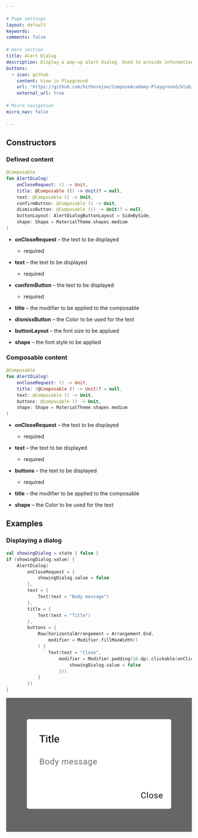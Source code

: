 ```yaml
---

# Page settings
layout: default
keywords:
comments: false

# Hero section
title: Alert Dialog
description: Display a pop-up alert dialog. Used to provide information to users, along with buttons to take action on the alerted situation.
buttons:
  - icon: github
    content: View in Playground
    url: "https://github.com/hitherejoe/ComposeAcademy-Playground/blob/master/app/src/main/java/co/joebirch/composeplayground/material/alertDialog.kt"
    external_url: true

# Micro navigation
micro_nav: false

---
```


## Constructors

### Defined content

```kotlin
@Composable
fun AlertDialog(
    onCloseRequest: () -> Unit,
    title: @Composable (() -> Unit)? = null,
    text: @Composable () -> Unit,
    confirmButton: @Composable () -> Unit,
    dismissButton: @Composable (() -> Unit)? = null,
    buttonLayout: AlertDialogButtonLayout = SideBySide,
    shape: Shape = MaterialTheme.shapes.medium
)
```

* **onCloseRequest** – the text to be displayed
  * required

* **text** – the text to be displayed
  * required

* **confirmButton** – the text to be displayed
  * required

* **title** – the modifier to be applied to the composable

* **dismissButton** – the Color to be used for the text

* **buttonLayout** – the font size to be applued

* **shape** – the font style to be applied

### Composable content

```kotlin
@Composable
fun AlertDialog(
    onCloseRequest: () -> Unit,
    title: (@Composable () -> Unit)? = null,
    text: @Composable () -> Unit,
    buttons: @Composable () -> Unit,
    shape: Shape = MaterialTheme.shapes.medium
)
```

* **onCloseRequest** – the text to be displayed
  * required

* **text** – the text to be displayed
  * required

* **buttons** – the text to be displayed
  * required

* **title** – the modifier to be applied to the composable

* **shape** – the Color to be used for the text

## Examples

### Displaying a dialog
  
```kotlin
val showingDialog = state { false }
if (showingDialog.value) {
    AlertDialog(
        onCloseRequest = {
            showingDialog.value = false
        },
        text = {
            Text(text = "Body message")
        },
        title = {
            Text(text = "Title")
        },
        buttons = {
            Row(horizontalArrangement = Arrangement.End,
                modifier = Modifier.fillMaxWidth()
            ) {
                Text(text = "Close",
                    modifier = Modifier.padding(16.dp).clickable(onClick = {
                        showingDialog.value = false
                    }))
            }
        })
}
```

![Alert dialog](/academy/material/media/alert_dialog.png)
